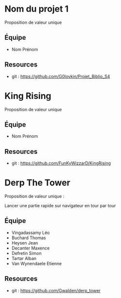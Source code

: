 # Nom du projet 1

Proposition de valeur unique

## Équipe

* Nom Prénom

## Resources

* git : https://github.com/G0lovkin/Projet_Biblio_S4


# King Rising 

Proposition de valeur unique

## Équipe

* Nom Prénom

## Resources

* git : https://github.com/FunKyWizzarD/KingRising

# Derp The Tower

Proposition de valeur unique :

Lancer une partie rapide sur navigateur en tour par tour 


## Équipe
* Vingadassamy Léo
* Buchard Thomas 
* Heysen Jean
* Decanter Maxence
* Defretin Simon
* Tartar Alban
* Van Wynendaele Etienne


## Resources

* git : https://github.com/Gwalden/derp_tower


